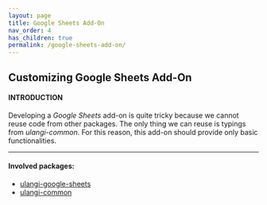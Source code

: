 ```yaml
---
layout: page
title: Google Sheets Add-On
nav_order: 4
has_children: true
permalink: /google-sheets-add-on/
---
```


## Customizing Google Sheets Add-On
#### INTRODUCTION
Developing a *Google Sheets* add-on is quite tricky because we cannot reuse code from other packages. The only thing we can reuse is typings from *ulangi-common*. For this reason, this add-on should provide only basic functionalities.

---

#### Involved packages:
- [ulangi-google-sheets](https://github.com/ulangi/ulangi/tree/master/packages/ulangi-google-sheets)
- [ulangi-common](https://github.com/ulangi/ulangi/tree/master/packages/ulangi-common)
